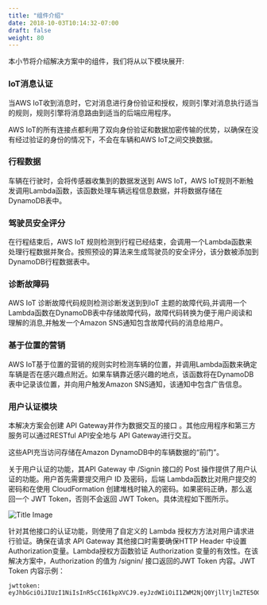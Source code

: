 ```yaml
---
title: "组件介绍"
date: 2018-10-03T10:14:32-07:00
draft: false
weight: 80
---
```


本小节将介绍解决方案中的组件，我们将从以下模块展开:

### IoT消息认证

当AWS IoT收到消息时，它对消息进行身份验证和授权，规则引擎对消息执行适当的规则，规则引擎将消息路由到适当的后端应用程序。

AWS IoT的所有连接点都利用了双向身份验证和数据加密传输的优势，以确保在没有经过验证的身份的情况下，不会在车辆和AWS IoT之间交换数据。

### 行程数据

车辆在行驶时，会将传感器收集到的数据发送到 AWS IoT，AWS IoT规则不断触发调用Lambda函数，该函数处理车辆远程信息数据，并将数据存储在DynamoDB表中。

### 驾驶员安全评分

在行程结束后，AWS IoT 规则检测到行程已经结束，会调用一个Lambda函数来处理行程数据并聚合。按照预设的算法来生成驾驶员的安全评分，该分数被添加到DynamoDB行程数据表中。

### 诊断故障码

AWS IoT 诊断故障代码规则检测诊断发送到到IoT 主题的故障代码,并调用一个Lambda函数在DynamoDB表中存储故障代码，故障代码转换为便于用户阅读和理解的消息,并触发一个Amazon SNS通知包含故障代码的消息给用户。

### 基于位置的营销

AWS IoT基于位置的营销的规则实时检测车辆的位置，并调用Lambda函数来确定车辆是否在感兴趣点附近。如果车辆靠近感兴趣的地点，该函数将在DynamoDB表中记录该位置，并向用户触发Amazon SNS通知，该通知中包含广告信息。

### 用户认证模块

本解决方案会创建 API Gateway并作为数据交互的接口 。其他应用程序和第三方服务可以通过RESTful API安全地与 API Gateway进行交互。

这些API充当访问存储在Amazon DynamoDB中的车辆数据的“前门”。

关于用户认证的功能，其API Gateway 中 /Signin 接口的 Post 操作提供了用户认证的功能。用户首先需要提交用户 ID 及密码，后端 Lambda函数比对用户提交的密码和在使用 CloudFormation 创建堆栈时输入的密码。如果密码正确，那么返回一个 JWT Token，否则不会返回 JWT Token。具体流程如下图所示。

![Title Image](/images/cvra/002.png)

针对其他接口的认证功能，则使用了自定义的 Lambda 授权方方法对用户请求进行验证。确保在请求 API Gateway 其他接口时需要确保HTTP Header 中设置Authorization变量。Lambda授权方函数验证 Authorization 变量的有效性。在该解决方案中，Authorization 的值为 /signin/ 接口返回的JWT Token 内容。JWT Token 内容示例：

```
jwttoken:
eyJhbGciOiJIUzI1NiIsInR5cCI6IkpXVCJ9.eyJzdWIiOiI1ZWM2NjQ0YjllYjlmZTE5OGI3Zjk3M2UiLCJfaWQiOiI1ZWM2NjQ0YjllYjlmZTE5OGI3Zjk3M2UiLCJpYXQiOjE1OTAzMjcyNjIsImV4cCI6MTU5MDMzMDg2MiwiYXVkIjoiaHR0cDovL2F3c2Nvbm5lY3RlZHZlaGljbGUuY29tIiwiaXNzIjoiQVdTIENvbm5lY3RlZCBWZWhpY2xlIn0.vEkDvSgaMmiUXY_XAW2ehd2J6Dfw2llSOGDGexlKoKo
```
